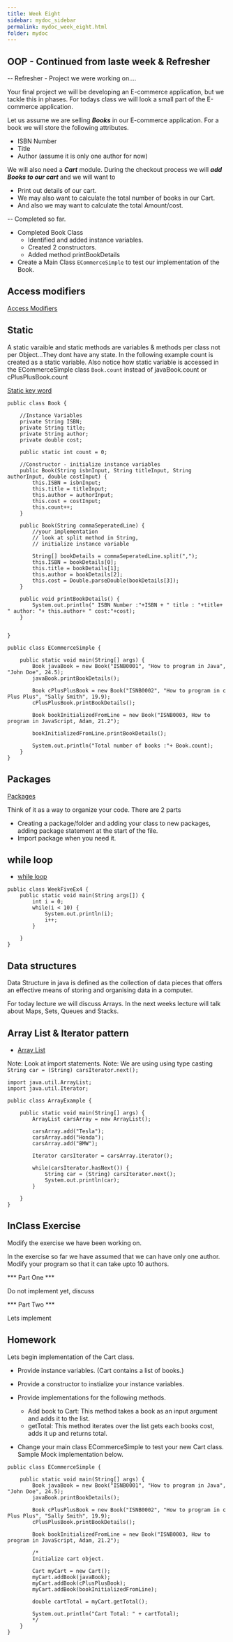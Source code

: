 ```yaml
---
title: Week Eight
sidebar: mydoc_sidebar
permalink: mydoc_week_eight.html
folder: mydoc
---
```


## OOP - Continued from laste week & Refresher

-- Refresher - Project we were working on....

Your final project we will be developing an E-commerce application, but we tackle this in phases. For todays class we will look a small part of the E-commerce application.

Let us assume we are selling ***Books*** in our E-commerce application. For a book we will store the following attributes.

* ISBN Number
* Title
* Author (assume it is only one author for now)

We will also need a ***Cart*** module. During the checkout process we will ***add Books to our cart*** and we will want to

* Print out details of our cart.
* We may also want to calculate the total number of books in our Cart.
* And also we may want to calculate the total Amount/cost.

-- Completed so far.

* Completed Book Class
  * Identified and added instance variables.
  * Created 2 constructors.
  * Added method printBookDetails
* Create a Main Class `ECommerceSimple` to test our implementation of the Book.

## Access modifiers

[Access Modifiers](https://www.w3schools.com/java/java_modifiers.asp)

## Static

A static varaible and static methods are variables & methods per class not per Object...They dont have any state. In the following example count is created as a static variable. Also notice how static variable is accessed in the ECommerceSimple class `Book.count` instead of javaBook.count or cPlusPlusBook.count

[Static key word](https://www.w3schools.com/java/java_class_methods.asp)

```text
public class Book {

    //Instance Variables
    private String ISBN;
    private String title;
    private String author;
    private double cost;

    public static int count = 0;

    //Constructor - initialize instance variables
    public Book(String isbnInput, String titleInput, String authorInput, double costInput) {
        this.ISBN = isbnInput;
        this.title = titleInput;
        this.author = authorInput;
        this.cost = costInput;
        this.count++;
    }

    public Book(String commaSeperatedLine) {
        //your implementation
        // look at split method in String,
        // initialize instance variable

        String[] bookDetails = commaSeperatedLine.split(",");
        this.ISBN = bookDetails[0];
        this.title = bookDetails[1];
        this.author = bookDetails[2];
        this.cost = Double.parseDouble(bookDetails[3]);
    }

    public void printBookDetails() {
        System.out.println(" ISBN Number :"+ISBN + " title : "+title+ " author: "+ this.author+ " cost:"+cost);
    }


}
```

```text
public class ECommerceSimple {

    public static void main(String[] args) {
        Book javaBook = new Book("ISNB0001", "How to program in Java", "John Doe", 24.5);
        javaBook.printBookDetails();

        Book cPlusPlusBook = new Book("ISNB0002", "How to program in c Plus Plus", "Sally Smith", 19.9);
        cPlusPlusBook.printBookDetails();

        Book bookInitializedFromLine = new Book("ISNB0003, How to program in JavaScript, Adam, 21.2");

        bookInitializedFromLine.printBookDetails();

        System.out.println("Total number of books :"+ Book.count);
    }
}
```

## Packages

[Packages](https://www.w3schools.com/java/java_packages.asp)

Think of it as a way to organize your code. There are 2 parts 

* Creating a package/folder and adding your class to new packages, adding package statement at the start of the file.
* Import package when you need it.

## while loop

* [while loop](https://www.w3schools.com/java/java_while_loop.asp)

```
public class WeekFiveEx4 {
    public static void main(String args[]) {
        int i = 0;
        while(i < 10) {
            System.out.println(i);
            i++;
        }

    }
}
```

## Data structures

Data Structure in java is defined as the collection of data pieces that offers an effective means of storing and organising data in a computer.

For today lecture we will discuss Arrays. In the next weeks lecture will talk about Maps, Sets, Queues and Stacks.

## Array List & Iterator pattern

* [Array List](https://www.w3schools.com/java/java_arraylist.asp)

Note: Look at import statements.
Note: We are using using type casting `String car = (String) carsIterator.next();`

```text
import java.util.ArrayList;
import java.util.Iterator;

public class ArrayExample {

    public static void main(String[] args) {
        ArrayList carsArray = new ArrayList();
        
        carsArray.add("Tesla");
        carsArray.add("Honda");
        carsArray.add("BMW");

        Iterator carsIterator = carsArray.iterator();
        
        while(carsIterator.hasNext()) {
            String car = (String) carsIterator.next();
            System.out.println(car);
        }
        
    }
}
```

## InClass Exercise

Modify the exercise we have been working on.

In the exercise so far we have assumed that we can have only one author. Modify your program so that it can take upto 10 authors.

*** Part One ***

Do not implement yet, discuss

*** Part Two ***

Lets implement


## Homework

Lets begin implementation of the Cart class.

* Provide instance variables. (Cart contains a list of books.)
* Provide a constructor to instialize your instance variables.
* Provide implementations for the following methods.
  * Add book to Cart: This method takes a book as an input argument and adds it to the list.
  * getTotal: This method iterates over the list gets each books cost, adds it up and returns total.

* Change your main class ECommerceSimple to test your new Cart class. Sample Mock implementation below.

```text
public class ECommerceSimple {

    public static void main(String[] args) {
        Book javaBook = new Book("ISNB0001", "How to program in Java", "John Doe", 24.5);
        javaBook.printBookDetails();

        Book cPlusPlusBook = new Book("ISNB0002", "How to program in c Plus Plus", "Sally Smith", 19.9);
        cPlusPlusBook.printBookDetails();

        Book bookInitializedFromLine = new Book("ISNB0003, How to program in JavaScript, Adam, 21.2");

        /*
        Initialize cart object.

        Cart myCart = new Cart();
        myCart.addBook(javaBook);
        myCart.addBook(cPlusPlusBook);
        myCart.addBook(bookInitializedFromLine);

        double cartTotal = myCart.getTotal();

        System.out.println("Cart Total: " + cartTotal);
        */
    }
}
